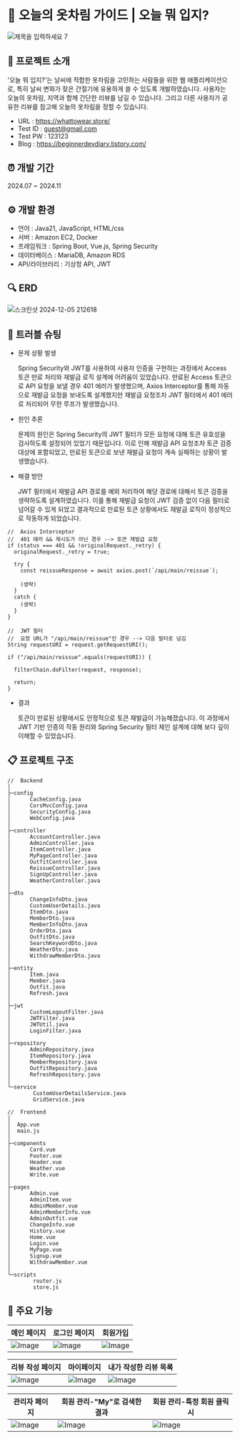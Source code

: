 # :dress: 오늘의 옷차림 가이드 | 오늘 뭐 입지?

![제목을 입력하세요 7](https://github.com/user-attachments/assets/5189e4ea-e239-4a82-8abb-a8a3679446ff)


## 💁 프로젝트 소개

'오늘 뭐 입지?'는 날씨에 적합한 옷차림을 고민하는 사람들을 위한 웹 애플리케이션으로, 특히 날씨 변화가 잦은 간절기에 유용하게 쓸 수 있도록 개발하였습니다. 사용자는 오늘의 옷차림, 지역과 함께 간단한 리뷰를 남길 수 있습니다. 그리고 다른 사용자가 공유한 리뷰를 참고해 오늘의 옷차림을 정할 수 있습니다. 


* URL : https://whattowear.store/
* Test ID : guest@gmail.com
* Test PW : 123123 
* Blog : https://beginnerdevdiary.tistory.com/

  
## ⏰ 개발 기간

2024.07 ~ 2024.11


## ⚙️ 개발 환경

- 언어 : Java21, JavaScript, HTML/css
- 서버 : Amazon EC2, Docker
- 프레임워크 : Spring Boot, Vue.js, Spring Security
- 데이터베이스 : MariaDB, Amazon RDS
- API/라이브러리 : 기상청 API, JWT


## 🔍 ERD

![스크린샷 2024-12-05 212618](https://github.com/user-attachments/assets/d825a75c-02d6-4cbf-906f-43e9822e9bc6)


## 🚀 트러블 슈팅

* 문제 상황 발생

  
  Spring Security와 JWT를 사용하여 사용자 인증을 구현하는 과정에서 Access 토큰 만료 처리와 재발급 로직 설계에 어려움이 있었습니다. 만료된 Access 토큰으로 API 요청을 보낼 경우 401 에러가 발생했으며, Axios Interceptor를 통해 자동으로 재발급 요청을 보내도록 설계했지만 재발급 요청조차 JWT 필터에서 401 에러로 처리되어 무한 루프가 발생했습니다.

* 원인 추론


  문제의 원인은 Spring Security의 JWT 필터가 모든 요청에 대해 토큰 유효성을 검사하도록 설정되어 있었기 때문입니다. 이로 인해 재발급 API 요청조차 토큰 검증 대상에 포함되었고, 만료된 토큰으로 보낸 재발급 요청이 계속 실패하는 상황이 발생했습니다.

* 해결 방안


  JWT 필터에서 재발급 API 경로를 예외 처리하여 해당 경로에 대해서 토큰 검증을 생략하도록 설계하였습니다. 이를 통해 재발급 요청이 JWT 검증 없이 다음 필터로 넘어갈 수 있게 되었고 결과적으로 만료된 토큰 상황에서도 재발급 로직이 정상적으로 작동하게 되었습니다.
```
//  Axios Interceptor
//  401 에러 && 재시도가 아닌 경우 --> 토큰 재발급 요청
if (status === 401 && !originalRequest._retry) {
  originalRequest._retry = true;

  try {
    const reissueResponse = await axios.post(`/api/main/reissue`);

    (생략)
  }
  catch {
    (생략)
  }
}
```
```
//  JWT 필터
//  요청 URL가 "/api/main/reissue"인 경우 --> 다음 필터로 넘김
String requestURI = request.getRequestURI();

if ("/api/main/reissue".equals(requestURI)) {

  filterChain.doFilter(request, response);

  return;
}
```
* 결과


  토큰이 만료된 상황에서도 안정적으로 토큰 재발급이 가능해졌습니다. 이 과정에서 JWT 기반 인증의 작동 원리와 Spring Security 필터 체인 설계에 대해 보다 깊이 이해할 수 있었습니다.


## 📋 프로젝트 구조

```
//  Backend
│  
├─config
│      CacheConfig.java
│      CorsMvcConfig.java
│      SecurityConfig.java
│      WebConfig.java
│      
├─controller
│      AccountController.java
│      AdminController.java
│      ItemController.java
│      MyPageController.java
│      OutfitController.java
│      ReissueController.java
│      SignUpController.java
│      WeatherController.java
│      
├─dto
│      ChangeInfoDto.java
│      CustomUserDetails.java
│      ItemDto.java
│      MemberDto.java
│      MemberInfoDto.java
│      OrderDto.java
│      OutfitDto.java
│      SearchKeywordDto.java
│      WeatherDto.java
│      WithdrawMemberDto.java
│      
├─entity
│      Item.java
│      Member.java
│      Outfit.java
│      Refresh.java
│      
├─jwt
│      CustomLogoutFilter.java
│      JWTFilter.java
│      JWTUtil.java
│      LoginFilter.java
│      
├─repository
│      AdminRepository.java
│      ItemRepository.java
│      MemberRepository.java
│      OutfitRepository.java
│      RefreshRepository.java
│      
└─service
        CustomUserDetailsService.java
        GridService.java
```
        
```
//  Frontend
│  
│  App.vue
│  main.js
│  
├─components
│      Card.vue
│      Footer.vue
│      Header.vue
│      Weather.vue
│      Write.vue
│      
├─pages
│      Admin.vue
│      AdminItem.vue
│      AdminMember.vue
│      AdminMemberInfo.vue
│      AdminOutfit.vue
│      ChangeInfo.vue
│      History.vue
│      Home.vue
│      Login.vue
│      MyPage.vue
│      Signup.vue
│      WithdrawMember.vue
│      
└─scripts
        router.js
        store.js
```
## 📌 주요 기능
|메인 페이지|로그인 페이지|회원가입|
|---|---|---|
|![Image](https://github.com/user-attachments/assets/69fe5a52-f0f2-41e9-91d0-37c1b6639e56)|![Image](https://github.com/user-attachments/assets/2ecdad15-0d2d-4b7d-ae4e-ff0f37ea0cec)|![Image](https://github.com/user-attachments/assets/f90eccfb-c071-4b19-82dc-304d40026345)|

|리뷰 작성 페이지|마이페이지|내가 작성한 리뷰 목록|
|---|---|---|
|![Image](https://github.com/user-attachments/assets/df3ba9e5-59ba-4369-8dd9-a37f4907cb3b)|![Image](https://github.com/user-attachments/assets/2ecdad15-0d2d-4b7d-ae4e-ff0f37ea0cec)|![Image](https://github.com/user-attachments/assets/f90eccfb-c071-4b19-82dc-304d40026345)|

|관리자 페이지|회원 관리-"My"로 검색한 결과|회원 관리-특정 회원 클릭시|
|---|---|---|
|![Image](https://github.com/user-attachments/assets/86a2400b-f498-46d9-b18d-6d4e2a2df690)|![Image](https://github.com/user-attachments/assets/1d22982b-78c7-4968-84d7-9b2c4417c5b3)|![Image](https://github.com/user-attachments/assets/66a5efe8-f838-49a2-b2a0-0c7787dedcce)|
